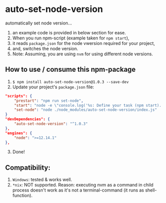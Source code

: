 # auto-set-node-version
automatically set node version...
1. an example code is provided in below section for ease.
2. When you run npm-script (example taken for ```npm start```),
3. it reads ```package.json``` for the node vwersion required for your project,
4. and, switches the node version.
5. Note: Assuming, you are using ```nvm``` for using different node versions.
 

## How to use / consume this npm-package
1. ```$ npm install auto-set-node-version@1.0.3 --save-dev```
2. Update your project's ```package.json``` file:
``` json
"scripts": {
    "prestart": "npm run set-node",
    "start": "node -e \"console.log('%s: Define your task (npm start).', Date())\" && exit 1",
    "set-node": "node ./node_modules/auto-set-node-version/index.js"
}
"devDependencies": {
    "auto-set-node-version": "^1.0.3"
},
"engines": {
    "node": ">=12.14.1"
},
```
3. Done!


## Compatibility:
1. ```Windows```: tested & works well.
2. ```*nix```: NOT supported. Reason: executing nvm as a command in child process doesn't work as it's not a terminal-command (it runs as shell-function).
